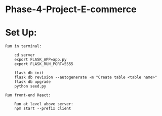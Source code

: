 # Phase-4-Project-E-commerce

# Set Up:
    
    Run in terminal:
        
        cd server
        export FLASK_APP=app.py
        export FLASK_RUN_PORT=5555
        
        flask db init
        flask db revision --autogenerate -m "Create table <table name>"
        flask db upgrade
        python seed.py

    Run front-end React:

        Run at level above server:
        npm start --prefix client
